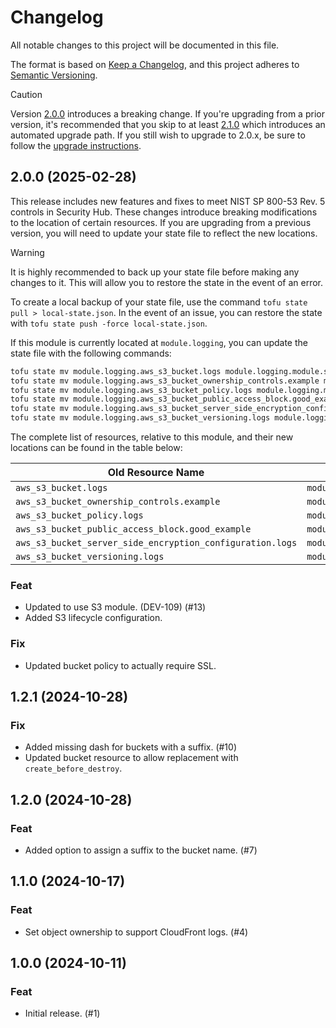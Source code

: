 # Changelog

All notable changes to this project will be documented in this file.

The format is based on [Keep a Changelog](https://keepachangelog.com/en/1.1.0/),
and this project adheres to
[Semantic Versioning](https://semver.org/spec/v2.0.0.html).

> [!CAUTION]
> Version [2.0.0] introduces a breaking change. If you're upgrading from a prior
> version, it's recommended that you skip to at least [2.1.0] which introduces an
> automated upgrade path. If you still wish to upgrade to 2.0.x, be sure to
> follow the [upgrade instructions][2.0.0].

## 2.0.0 (2025-02-28)

This release includes new features and fixes to meet NIST SP 800-53 Rev. 5
controls in Security Hub. These changes introduce breaking modifications to the
location of certain resources. If you are upgrading from a previous version, you
will need to update your state file to reflect the new locations.

> [!WARNING]
> It is highly recommended to back up your state file before making any changes
> to it. This will allow you to restore the state in the event of an error.
>
> To create a local backup of your state file, use the command `tofu state
> pull > local-state.json`. In the event of an issue, you can restore the state
> with `tofu state push -force local-state.json`.

If this module is currently located at `module.logging`, you can update the
state file with the following commands:

```bash
tofu state mv module.logging.aws_s3_bucket.logs module.logging.module.s3.aws_s3_bucket.main
tofu state mv module.logging.aws_s3_bucket_ownership_controls.example module.logging.module.s3.aws_s3_bucket_ownership_controls.main
tofu state mv module.logging.aws_s3_bucket_policy.logs module.logging.module.s3.aws_s3_bucket_policy.main
tofu state mv module.logging.aws_s3_bucket_public_access_block.good_example "module.logging.module.s3.aws_s3_bucket_public_access_block.main[0]"
tofu state mv module.logging.aws_s3_bucket_server_side_encryption_configuration.logs module.logging.module.s3.aws_s3_bucket_server_side_encryption_configuration.main
tofu state mv module.logging.aws_s3_bucket_versioning.logs module.logging.module.s3.aws_s3_bucket_versioning.main
```

The complete list of resources, relative to this module, and their new locations
can be found in the table below:

| Old Resource Name                                         | New Resource Name                                                   |
|-----------------------------------------------------------|---------------------------------------------------------------------|
| `aws_s3_bucket.logs`                                      | `module.s3.aws_s3_bucket.main`                                      |
| `aws_s3_bucket_ownership_controls.example`                | `module.s3.aws_s3_bucket_ownership_controls.main`                   |
| `aws_s3_bucket_policy.logs`                               | `module.s3.aws_s3_bucket_policy.main`                               |
| `aws_s3_bucket_public_access_block.good_example`          | `module.s3.aws_s3_bucket_public_access_block.main[0]`               |
| `aws_s3_bucket_server_side_encryption_configuration.logs` | `module.s3.aws_s3_bucket_server_side_encryption_configuration.main` |
| `aws_s3_bucket_versioning.logs`                           | `module.s3.aws_s3_bucket_versioning.main`                           |

### Feat

- Updated to use S3 module. (DEV-109) (#13)
- Added S3 lifecycle configuration.

### Fix

- Updated bucket policy to actually require SSL.

## 1.2.1 (2024-10-28)

### Fix

- Added missing dash for buckets with a suffix. (#10)
- Updated bucket resource to allow replacement with `create_before_destroy`.

## 1.2.0 (2024-10-28)

### Feat

- Added option to assign a suffix to the bucket name. (#7)

## 1.1.0 (2024-10-17)

### Feat

- Set object ownership to support CloudFront logs. (#4)

## 1.0.0 (2024-10-11)

### Feat

- Initial release. (#1)

[2.0.0]: #200-2025-02-28
[2.1.0]: #200-2025-03-19
